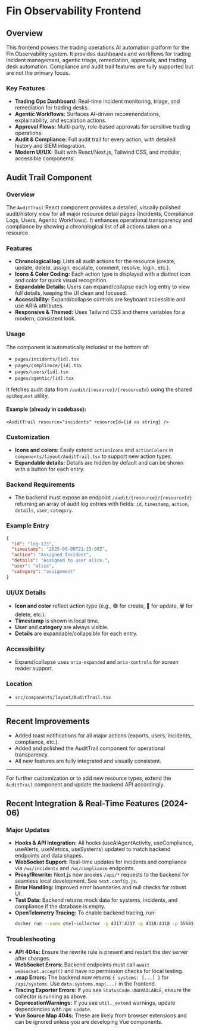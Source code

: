 # Fin Observability Frontend

## Overview

This frontend powers the trading operations AI automation platform for the Fin Observability system. It provides dashboards and workflows for trading incident management, agentic triage, remediation, approvals, and trading desk automation. Compliance and audit trail features are fully supported but are not the primary focus.

### Key Features

- **Trading Ops Dashboard:** Real-time incident monitoring, triage, and remediation for trading desks.
- **Agentic Workflows:** Surfaces AI-driven recommendations, explainability, and escalation actions.
- **Approval Flows:** Multi-party, role-based approvals for sensitive trading operations.
- **Audit & Compliance:** Full audit trail for every action, with detailed history and SIEM integration.
- **Modern UI/UX:** Built with React/Next.js, Tailwind CSS, and modular, accessible components.

## Audit Trail Component

### Overview

The `AuditTrail` React component provides a detailed, visually polished audit/history view for all major resource detail pages (Incidents, Compliance Logs, Users, Agentic Workflows). It enhances operational transparency and compliance by showing a chronological list of all actions taken on a resource.

### Features

- **Chronological log:** Lists all audit actions for the resource (create, update, delete, assign, escalate, comment, resolve, login, etc.).
- **Icons & Color Coding:** Each action type is displayed with a distinct icon and color for quick visual recognition.
- **Expandable Details:** Users can expand/collapse each log entry to view full details, keeping the UI clean and focused.
- **Accessibility:** Expand/collapse controls are keyboard accessible and use ARIA attributes.
- **Responsive & Themed:** Uses Tailwind CSS and theme variables for a modern, consistent look.

### Usage

The component is automatically included at the bottom of:

- `pages/incidents/[id].tsx`
- `pages/compliance/[id].tsx`
- `pages/users/[id].tsx`
- `pages/agentic/[id].tsx`

It fetches audit data from `/audit/{resource}/{resourceId}` using the shared `apiRequest` utility.

#### Example (already in codebase):

```tsx
<AuditTrail resource="incidents" resourceId={id as string} />
```

### Customization

- **Icons and colors:** Easily extend `actionIcons` and `actionColors` in `components/layout/AuditTrail.tsx` to support new action types.
- **Expandable details:** Details are hidden by default and can be shown with a button for each entry.

### Backend Requirements

- The backend must expose an endpoint `/audit/{resource}/{resourceId}` returning an array of audit log entries with fields: `id`, `timestamp`, `action`, `details`, `user`, `category`.

### Example Entry

```json
{
  "id": "log-123",
  "timestamp": "2025-06-09T21:15:00Z",
  "action": "Assigned Incident",
  "details": "Assigned to user alice.",
  "user": "alice",
  "category": "assignment"
}
```

### UI/UX Details

- **Icon and color** reflect action type (e.g., 🟢 for create, 📝 for update, 🗑️ for delete, etc.).
- **Timestamp** is shown in local time.
- **User** and **category** are always visible.
- **Details** are expandable/collapsible for each entry.

### Accessibility

- Expand/collapse uses `aria-expanded` and `aria-controls` for screen reader support.

### Location

- `src/components/layout/AuditTrail.tsx`

---

## Recent Improvements

- Added toast notifications for all major actions (exports, users, incidents, compliance, etc.).
- Added and polished the AuditTrail component for operational transparency.
- All new features are fully integrated and visually consistent.

---

For further customization or to add new resource types, extend the `AuditTrail` component and update the backend API accordingly.

## Recent Integration & Real-Time Features (2024-06)

### Major Updates

- **Hooks & API Integration:** All hooks (useAIAgentActivity, useCompliance, useAlerts, useMetrics, useSystems) updated to match backend endpoints and data shapes.
- **WebSocket Support:** Real-time updates for incidents and compliance via `/ws/incidents` and `/ws/compliance` endpoints.
- **Proxy/Rewrite:** Next.js now proxies `/api/*` requests to the backend for seamless local development. See `next.config.js`.
- **Error Handling:** Improved error boundaries and null checks for robust UI.
- **Test Data:** Backend returns mock data for systems, incidents, and compliance if the database is empty.
- **OpenTelemetry Tracing:** To enable backend tracing, run:
  ```sh
  docker run --name otel-collector -p 4317:4317 -p 4318:4318 -p 55681:55681 otel/opentelemetry-collector:latest
  ```

### Troubleshooting

- **API 404s:** Ensure the rewrite rule is present and restart the dev server after changes.
- **WebSocket Errors:** Backend endpoints must call `await websocket.accept()` and have no permission checks for local testing.
- **.map Errors:** The backend now returns `{ systems: [...] }` for `/api/systems`. Use `data.systems.map(...)` in the frontend.
- **Tracing Exporter Errors:** If you see `StatusCode.UNAVAILABLE`, ensure the collector is running as above.
- **DeprecationWarnings:** If you see `util._extend` warnings, update dependencies with `npm update`.
- **Vue Source Map 404s:** These are likely from browser extensions and can be ignored unless you are developing Vue components.
